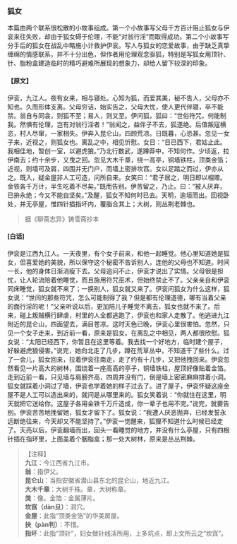 <script type="text/javascript">
    var head = document.getElementsByTagName('head')[0];
    cssURL = '/public/liao.css';
    linkTag = document.createElement('link');
    linkTag.href = cssURL;
    linkTag.setAttribute('type','text/css');
    linkTag.setAttribute('rel','stylesheet');
    head.appendChild(linkTag);
</script>
### 狐女

本篇由两个联系很松散的小故事组成。第一个小故事写父母千方百计阻止狐女与伊衮来往失败，却由于狐女碍于伦理，不能“对翁行淫”而取得成功。第二个小故事写分手后的狐女在战乱中略施小计救护伊衮。写人与狐女的恋爱故事，由于缺乏真挚缠绵的情感联系，并不十分出色，但作者用伦理观念驱狐，特别是写狐女用顶针、针、脂粉盒建造临时的精巧避难所展现的想象力，却给人留下较深的印象。

#### 【原文】
<section>
伊衮，九江人。夜有女来，相与寝处。心知为狐，而爱其美，秘不告人，父母亦不知也。久而形体支离。父母穷诘，始实告之，父母大忧，使人更代伴寝，卒不能禁。翁自与同衾，则狐不至；易人，则又至。伊问狐，狐曰：“世俗符咒，何能制我。然惧有伦理，岂有对翁行淫者！”翁闻之，益伴子不去，狐遂绝。后值叛寇横恣，村人尽窜，一家相失。伊奔入昆仑山，四顾荒凉。日既暮，心恐甚。忽见一女子来，近视之，则狐女也。离乱之中，相见忻慰。女日：“日已西下，君姑止此。我相佳地，暂创一室，以避虎狼。”乃北行数武，遂蹲莽中，不知何作。少顷返，拉伊南去；约十余步，又曳之回。忽见大木千章，绕一高亭，铜墙铁柱，顶类金箔；近视，则墙可及肩，四围并无门户，而墙上密排坎窞。女以足踏之而过，伊亦从之。既入，疑金屋非人工可造，问所自来。女笑曰：“君子居之，明日即以相赠。金铁各千万计，半生吃着不尽矣。”既而告别。伊苦留之，乃止。曰：“被人厌弃，已拚永绝；今又不能自坚矣。”及醒，狐女不知何时已去。天明，逾垣而出。回视卧处，并无亭屋，惟四针插指坏内，覆脂合其上；大树，则丛荆老棘也。

</section>

> 据《聊斋志异》铸雪斋抄本

#### [白话]
<aside>

伊衮是江西九江人。一天夜里，有个女子前来，和他一起睡觉。他心里知道她是狐女，但喜爱她的美貌，所以保守这个秘密不告诉别人，连他的父母也不知道。时间一长，他的身体日渐消瘦下去。父母追问不止，伊衮才说出了实情。父母很是担忧，让人轮流陪着他睡觉，而且施用符咒巫术，但始终禁止不了。父亲亲自和伊衮同床睡觉，狐女就不来了；一换别人，狐女就又来了。伊衮问狐女为什么这样，狐女说：“世间的那些符咒，怎么可能制得了我？但是都有伦理道德，哪有当着父亲的面行淫的呢！”父亲听说以后，更加陪儿子睡觉不离去，狐女也就不来了。后来，碰上叛贼横行肆虐，村里的人全都逃跑了，伊衮也和家人走散了。他逃进九江附近的昆仑山，四面望去，满目苍凉。这时天色已晚，伊衮心里很害怕。忽然，只见一个女子走来，到近前一看，原来是狐女。在离乱之中相见，两人都很欣慰。狐女说：“太阳已经西下，你暂且在这里等着。我去找一个好地方，临时建个屋子，好躲避虎狼侵害。”说完，她向北走了几步，蹲在荒草丛中，不知道干了些什么。过了一会儿，狐女回来，拉着伊衮往南走，走了约有十几步，又把他拽回来。伊衮忽然看见一片高大的树林，围绕着一座高高的亭子，铜墙铁柱，屋顶好像贴着金箔。走到近前一看，只见墙与肩膀齐高，四周并没有门，倒是墙上密密麻麻排着小洞。狐女就踩着小洞过了墙，伊衮也学着她的样子过去了。进了屋子，伊衮怀疑这座金屋不是人工可以造出来的，就问是从哪里来的。狐女笑着说：“你就住在这里，明天就把它送给你。这屋子各用金铁千万斤造成，你一辈子也用不完。”说完，就要告别。伊衮苦苦地挽留她，狐女才留下了。狐女说：“我遭人厌恶抛弃，已经发誓永远断绝往来，今天却又不能坚持了。”伊衮一觉醒来，狐狸不知道什么时候已经走了。天亮以后，伊衮翻墙而出，回头一看睡觉的地方，并没有什么亭屋，只有四根针插在指环里，上面盖着个胭脂盒；那一处大树林，原来是丛丛荆棘。

</aside>

> 【注释】  
<b>九江</b>：今江西省九江市。  
<b>翁</b>：指伊父。  
<b>昆仑山</b>：当指安徽省潜山县东北的昆仑山，地近九江。  
<b>大木千章</b>：大树千株。章，大树称章。  
<b>类</b>：像。金箔：金属薄片。  
<b>坎窞（dàn旦）</b>：洞穴。  
<b>金屋</b>：此指“顶类金箔”的华美房屋。  
<b>抉（pàn判）</b>：不惜。  
<b>指坏</b>：此指“顶针”，妇女做针线活所用，上多坑点，即上文所云之“坎窞”。  
